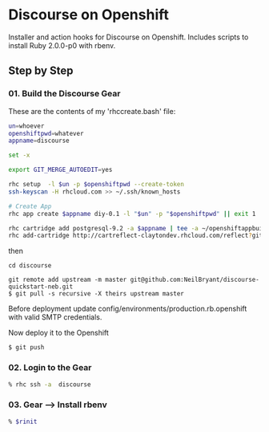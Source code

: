 # Discourse on Openshift

Installer and action hooks for Discourse on Openshift. Includes scripts to install Ruby 2.0.0-p0 with rbenv.

## Step by Step

### 01. Build the Discourse Gear

These are the contents of my 'rhccreate.bash' file:

```bash
un=whoever
openshiftpwd=whatever
appname=discourse

set -x

export GIT_MERGE_AUTOEDIT=yes

rhc setup  -l $un -p $openshiftpwd --create-token
ssh-keyscan -H rhcloud.com >> ~/.ssh/known_hosts

# Create App
rhc app create $appname diy-0.1 -l "$un" -p "$openshiftpwd" || exit 1 | tee ~/openshiftappbuild.txt

rhc cartridge add postgresql-9.2 -a $appname | tee -a ~/openshiftappbuild.txt
rhc add-cartridge http://cartreflect-claytondev.rhcloud.com/reflect?github=smarterclayton/openshift-redis-cart -a $appname | tee -a ~/openshiftappbuild.txt
```

then

```
cd discourse

git remote add upstream -m master git@github.com:NeilBryant/discourse-quickstart-neb.git
$ git pull -s recursive -X theirs upstream master
```

Before deployment update config/environments/production.rb.openshift with valid SMTP credentials.

Now deploy it to the Openshift

```
$ git push
```
### 02. Login to the Gear

```bash
% rhc ssh -a  discourse
```

### 03. Gear --> Install rbenv
```bash
% $rinit
```

